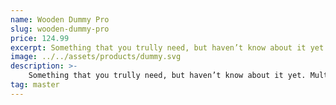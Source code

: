 ```yaml
---
name: Wooden Dummy Pro
slug: wooden-dummy-pro
price: 124.99
excerpt: Something that you trully need, but haven’t know about it yet
image: ../../assets/products/dummy.svg
description: >-
    Something that you trully need, but haven’t know about it yet. Multiple winner of Community Awarads.
tag: master
---
```

